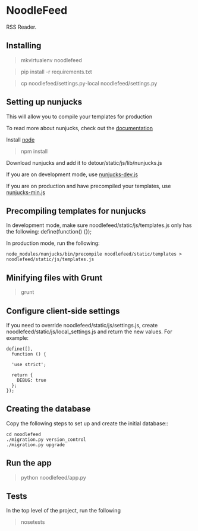 # NoodleFeed

RSS Reader.

## Installing

> mkvirtualenv noodlefeed

> pip install -r requirements.txt

> cp noodlefeed/settings.py-local noodlefeed/settings.py

## Setting up nunjucks

This will allow you to compile your templates for production

To read more about nunjucks, check out the [documentation](http://nunjucks.jlongster.com)

Install [node](http://nodejs.org)

> npm install

Download nunjucks and add it to detour/static/js/lib/nunjucks.js

If you are on development mode, use [nunjucks-dev.js](https://github.com/jlongster/nunjucks/blob/master/browser/nunjucks-dev.js)

If you are on production and have precompiled your templates, use [nunjucks-min.js](https://github.com/jlongster/nunjucks/blob/master/browser/nunjucks-min.js)

## Precompiling templates for nunjucks

In development mode, make sure noodlefeed/static/js/templates.js only has the following:
    define(function() {});

In production mode, run the following:

    node_modules/nunjucks/bin/precompile noodlefeed/static/templates > noodlefeed/static/js/templates.js

## Minifying files with Grunt

> grunt

## Configure client-side settings

If you need to override noodlefeed/static/js/settings.js, create noodlefeed/static/js/local_settings.js and return the new values. For example:

    define([],
      function () {

      'use strict';

      return {
        DEBUG: true
      };
    });

## Creating the database

Copy the following steps to set up and create the initial database::

    cd noodlefeed
    ./migration.py version_control
    ./migration.py upgrade

## Run the app

> python noodlefeed/app.py

## Tests

In the top level of the project, run the following

> nosetests
